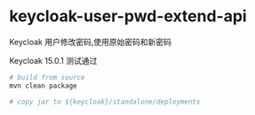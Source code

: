 # keycloak-user-pwd-extend-api

Keycloak 用户修改密码,使用原始密码和新密码

Keycloak 15.0.1 测试通过

```bash
# build from source
mvn clean package

# copy jar to ${keycloak}/standalone/deployments
```
